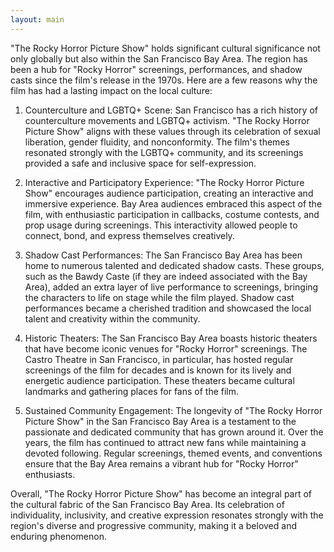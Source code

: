 ```yaml
---
layout: main
---
```


"The Rocky Horror Picture Show" holds significant cultural significance not only globally but also within the San Francisco Bay Area. The region has been a hub for "Rocky Horror" screenings, performances, and shadow casts since the film's release in the 1970s. Here are a few reasons why the film has had a lasting impact on the local culture:

1. Counterculture and LGBTQ+ Scene: San Francisco has a rich history of counterculture movements and LGBTQ+ activism. "The Rocky Horror Picture Show" aligns with these values through its celebration of sexual liberation, gender fluidity, and nonconformity. The film's themes resonated strongly with the LGBTQ+ community, and its screenings provided a safe and inclusive space for self-expression.

2. Interactive and Participatory Experience: "The Rocky Horror Picture Show" encourages audience participation, creating an interactive and immersive experience. Bay Area audiences embraced this aspect of the film, with enthusiastic participation in callbacks, costume contests, and prop usage during screenings. This interactivity allowed people to connect, bond, and express themselves creatively.

3. Shadow Cast Performances: The San Francisco Bay Area has been home to numerous talented and dedicated shadow casts. These groups, such as the Bawdy Caste (if they are indeed associated with the Bay Area), added an extra layer of live performance to screenings, bringing the characters to life on stage while the film played. Shadow cast performances became a cherished tradition and showcased the local talent and creativity within the community.

4. Historic Theaters: The San Francisco Bay Area boasts historic theaters that have become iconic venues for "Rocky Horror" screenings. The Castro Theatre in San Francisco, in particular, has hosted regular screenings of the film for decades and is known for its lively and energetic audience participation. These theaters became cultural landmarks and gathering places for fans of the film.

5. Sustained Community Engagement: The longevity of "The Rocky Horror Picture Show" in the San Francisco Bay Area is a testament to the passionate and dedicated community that has grown around it. Over the years, the film has continued to attract new fans while maintaining a devoted following. Regular screenings, themed events, and conventions ensure that the Bay Area remains a vibrant hub for "Rocky Horror" enthusiasts.

Overall, "The Rocky Horror Picture Show" has become an integral part of the cultural fabric of the San Francisco Bay Area. Its celebration of individuality, inclusivity, and creative expression resonates strongly with the region's diverse and progressive community, making it a beloved and enduring phenomenon.

